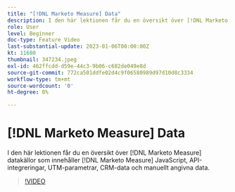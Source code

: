 ```yaml
---
title: "[!DNL Marketo Measure] Data"
description: I den här lektionen får du en översikt över [!DNL Marketo Measure] datakällor som innehåller [!DNL Marketo Measure] JavaScript, API-integreringar, UTM-parametrar, CRM-data och manuellt angivna data.
role: User
level: Beginner
doc-type: Feature Video
last-substantial-update: 2023-01-06T00:00:00Z
kt: 11680
thumbnail: 347234.jpeg
exl-id: 462ffcdd-d59e-44c3-9b06-c682de049e8d
source-git-commit: 772ca501ddfe02d4c9f06580989d97d10d8c3334
workflow-type: tm+mt
source-wordcount: '0'
ht-degree: 0%

---
```


# [!DNL Marketo Measure] Data

I den här lektionen får du en översikt över [!DNL Marketo Measure] datakällor som innehåller [!DNL Marketo Measure] JavaScript, API-integreringar, UTM-parametrar, CRM-data och manuellt angivna data.

>[!VIDEO](https://video.tv.adobe.com/v/347234/?quality=12&learn=on)
